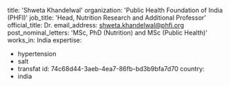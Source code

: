 title: 'Shweta Khandelwal'
organization: 'Public Health Foundation of India (PHFI)'
job_title: 'Head, Nutrition Research and Additional Professor'
official_title: Dr.
email_address: shweta.khandelwal@phfi.org
post_nominal_letters: 'MSc, PhD (Nutrition) and MSc (Public Health)'
works_in: India
expertise:
  - hypertension
  - salt
  - transfat
id: 74c68d44-3aeb-4ea7-86fb-bd3b9bfa7d70
country:
  - india

